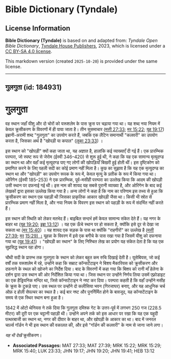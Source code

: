 # Bible Dictionary (Tyndale)

## License Information

**Bible Dictionary (Tyndale)** is based on and adapted from: _Tyndale Open Bible Dictionary_, [Tyndale House Publishers](https://tyndaleopenresources.com/), 2023, which is licensed under a [CC BY-SA 4.0 license](https://creativecommons.org/licenses/by-sa/4.0/legalcode.en).

This markdown version (created `2025-10-20`) is provided under the same license.



--------------------------------

## गुलगुता (id: 184931)

गुलगुता
=======

वह स्थान जहाँ यीशु और दो चोरों को यरूशलेम के पास क्रूस पर चढ़ाया गया था। यह शब्द नया नियम में केवल क्रूसीकरण के विवरणों में ही पाया जाता है। तीन सुसमाचार ([मत्ती 27:33](https://ref.ly/Matt27:33); [मर 15:22](https://ref.ly/Mark15:22); [यूह 19:17](https://ref.ly/John19:17)) इब्रानी\-अरामी शब्द "गुलगुता" का उपयोग करते हैं, जबकि एक लैटिन समानार्थी "कलवरी" का उपयोग करता है, जिसका अर्थ है "खोपड़ी या कपाल" ([लूका 23:33](https://ref.ly/Luke23:33)) ।

इस स्थान को "खोपड़ी" क्यों कहा जाता था, यह अज्ञात है, हालांकि कई व्याख्याएँ दी गई हैं। एक प्रारम्भिक परम्परा, जो स्पष्ट रूप से जेरोम (ईस्वी 346–420\) से शुरू हुई थी, ने कहा कि यह एक सामान्य मृत्युदण्ड का स्थान था और वहाँ कई मृत्युदण्ड पाए गए लोगों की खोपड़ियाँ बिखरी हुई होती थीं। इस दृष्टिकोण को प्रमाणित करने के लिए पहली सदी का कोई प्रमाण नहीं मिला है। कुछ का सुझाव है कि यह एक मृत्युदण्ड का स्थान था और "खोपड़ी" का उपयोग रूपक के रूप में, केवल मृत्यु के प्रतीक के रूप में किया गया था। ओरिगेन (ईस्वी 185–253\) ने एक प्रारम्भिक, पूर्व\-मसीही परम्परा का उल्लेख किया कि आदम की खोपड़ी उसी स्थान पर दफनाई गई थी। इस नाम की शायद यह सबसे पुरानी व्याख्या है, और ओरिगेन के बाद कई लेखकों द्वारा इसका उल्लेख किया गया है। अन्य लोगों ने कहा है कि नाम का परिणाम इस तथ्य से हुआ कि क्रूसीकरण का स्थान एक पहाड़ी थी जिसका प्राकृतिक आकार खोपड़ी जैसा था। किसी भी स्रोत से प्रारम्भिक प्रमाण नहीं मिला है, और नया नियम के विवरण इस स्थान को पहाड़ी के रूप में संदर्भित नहीं करते हैं।

इस स्थान की स्थिति को लेकर मतभेद हैं। बाइबिल सन्दर्भ हमें केवल सामान्य संकेत देते हैं। यह नगर के बाहर था ([यूह 19:20](https://ref.ly/John19:20); [इब्रा 13:12](https://ref.ly/Heb13:12)) । यह एक ऊँचे स्थान पर हो सकता है, क्योंकि इसे दूर से देखा जा सकता था ([मर 15:40](https://ref.ly/Mark15:40)) । यह शायद एक सड़क के पास था क्योंकि "राहगीरों" का उल्लेख है ([मत्ती 27:39](https://ref.ly/Matt27:39); [मर](https://ref.ly/Mark15:29) [15:29](https://ref.ly/Mark15:29)[) ।](https://ref.ly/Mark15:29) यूहन्ना के विवरण में इसे एक बगीचे के पास रखा गया है जिसमें यीशु को दफनाया गया था ([यूह 19:41](https://ref.ly/John19:41)) । "खोपड़ी का स्थान" के लिए निश्चित लेख का प्रयोग यह संकेत देता है कि यह एक सुप्रसिद्ध स्थान रहा होगा।

चौथी सदी के प्रारम्भ तक गुलगुता के स्थान को लेकर बहुत कम रुचि दिखाई देती है। यूसेबियस, जो कई वर्षों तक यरूशलेम में रहे, उन्होंने कहा कि सम्राट कॉन्सटेंटाइन ने बिशप मैकारियस को क्रूसीकरण और दफनाने के स्थल को खोजने का निर्देश दिया। बाद के विवरणों में कहा गया कि बिशप को रानी माँ हेलेना के दर्शन द्वारा उस स्थान की ओर निर्देशित किया गया था। जिस स्थान पर उन्होंने निर्णय लिया उसमें एफ़्रोडाइट का एक हैड्रियनिक मन्दिर था, जिसे कॉन्सटेंटाइन ने नष्ट कर दिया। परम्परा कहती है कि वहाँ उन्होंने मसीह के क्रूस के टुकड़े पाए। उस स्थल पर उन्होंने दो कलीसिया भवन (गिरजाघर) बनाए, और यह आधुनिक चर्च ऑफ़ द होली सेपल्चर का स्थल है। कई बार नष्ट और पुनर्निर्मित होने के बावजूद, यह कॉन्सटेंटाइन के समय से एक स्थिर स्थान बना हुआ है।

1842 में ओटो थेनियस ने तर्क दिया कि गुलगुता दमिश्क गेट के उत्तर\-पूर्व में लगभग 250 गज (228\.5 मीटर) की दूरी पर एक चट्टानी पहाड़ी थी। उन्होंने अपने तर्क को इस आधार पर रखा कि यह एक यहूदी पत्थरबाजी का स्थान था, नगर की दीवार के बाहर था, और खोपड़ी के आकार का था। बाद में जनरल चार्ल्स गॉर्डन ने भी इस स्थान की वकालत की, और इसे "गॉर्डन की कलवरी" के नाम से जाना जाने लगा।

*यह भी देखें* क्रूसीकरण।

* **Associated Passages:** MAT 27:33; MAT 27:39; MRK 15:22; MRK 15:29; MRK 15:40; LUK 23:33; JHN 19:17; JHN 19:20; JHN 19:41; HEB 13:12

